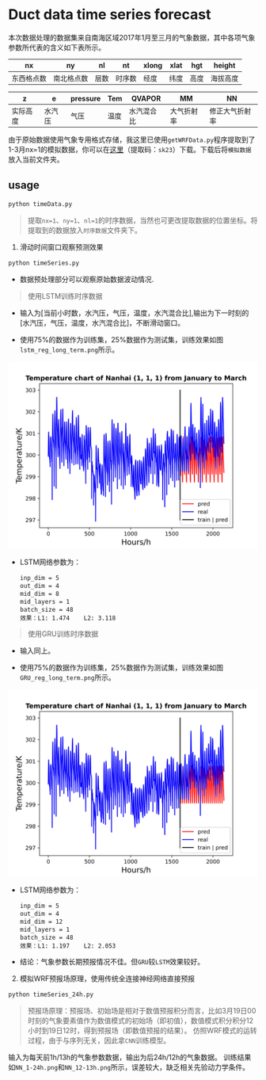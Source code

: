 # Duct data time series forecast

本次数据处理的数据集来自南海区域2017年1月至三月的气象数据，其中各项气象参数所代表的含义如下表所示。

nx|ny|nl|nt|xlong|xlat|hgt|height
--|--|--|--|--|--|--|--
东西格点数|南北格点数|层数|时序数|经度|纬度|高度|海拔高度

z|e|pressure|Tem|QVAPOR|MM|NN
--|--|--|--|--|--|--
实际高度|水汽压|气压|温度|水汽混合比|大气折射率|修正大气折射率

由于原始数据使用气象专用格式存储，我这里已使用`getWRFData.py`程序提取到了1-3月nx=1的模拟数据，你可以在[这里](https://pan.baidu.com/s/1KXLhmSZLxvm5wBlsjbqXHg 
)（提取码：`sk23`）下载。下载后将`模拟数据`放入当前文件夹。

## usage
```bash
python timeData.py
```

> 提取`nx=1`、`ny=1`、`nl=1`的时序数据，当然也可更改提取数据的位置坐标。将提取到的数据放入`时序数据`文件夹下。

1. 滑动时间窗口观察预测效果

```bash
python timeSeries.py
```
- 数据预处理部分可以观察原始数据波动情况.

> 使用LSTM训练时序数据

- 输入为\[当前小时数，水汽压，气压，温度，水汽混合比],输出为下一时刻的\[水汽压，气压，温度，水汽混合比]，不断滑动窗口。

- 使用75%的数据作为训练集，25%数据作为测试集，训练效果如图`lstm_reg_long_term.png`所示。

![lstm_reg_long_term](./lstm_reg_long_term.png)

- LSTM网络参数为：

  ```
  inp_dim = 5
  out_dim = 4
  mid_dim = 8
  mid_layers = 1
  batch_size = 48
  效果：L1: 1.474    L2: 3.118
  ```
> 使用GRU训练时序数据
- 输入同上。

- 使用75%的数据作为训练集，25%数据作为测试集，训练效果如图`GRU_reg_long_term.png`所示。

![GRU_reg_long_term](./GRU_reg_long_term.png)

- LSTM网络参数为：

  ```
  inp_dim = 5
  out_dim = 4
  mid_dim = 12
  mid_layers = 1
  batch_size = 48
  效果：L1: 1.197    L2: 2.053
  ```
- 结论：气象参数长期预报情况不佳。但`GRU`较`LSTM`效果较好。

2. 模拟WRF预报场原理，使用传统全连接神经网络直接预报
```bash
python timeSeries_24h.py
```
> 预报场原理：预报场、初始场是相对于数值预报积分而言，比如3月19日00时刻的气象要素值作为数值模式的初始场（即初值），数值模式积分积分12小时到19日12时，得到预报场（即数值预报的结果）。
仿照WRF模式的运转过程，由于与序列无关，因此拿`CNN`训练模型。

输入为每天前1h/13h的气象参数数据，输出为后24h/12h的气象数据。
训练结果如`NN_1-24h.png`和`NN_12-13h.png`所示，误差较大，缺乏相关先验动力学条件。